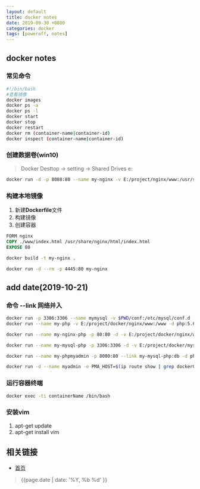 ```yaml
---
layout: default
title: docker notes
date: 2019-09-30 +0800
categories: docker
tags: [poweroff, notes]
---
```


## docker notes

### 常见命令

```bash
#!/bin/bash
#查看镜像
docker images
docker ps -a
docker ps -l
docker start
docker stop
docker restart
docker rm (container-name|container-id)
docker inspect (container-name|container-id)

```

### 创建数据卷(win10)

> Docker Desttop -> setting -> Shared Drives e:

```bash
docker run -d -p 8088:80 --name my-nginx -v E:/project/nginx/www:/usr/share/nginx/html -v E:/project/nginx/conf/nginx.conf:/etc/nginx/nginx.conf -v E:/project/nginx/logs:/var/log/nginx nginx
```

### 构建本地镜像

1. 新建**Dockerfile**文件
2. 构建镜像
3. 创建容器

```Dockerfile
FORM nginx
COPY ./www/index.html /usr/share/nginx/html/index.html
EXPOSE 80

```

```bash
docker build -t my-nginx .
```

```bash
docker run -d --rm -p 4445:80 my-nginx
```

## add date(2019-10-21)

### 命令 --link **网络并入**

```bash
docker run -p 3306:3306 --name mymysql -v $PWD/conf:/etc/mysql/conf.d -v $PWD/logs:/logs -v $PWD/data:/var/lib/mysql -e MYSQL_ROOT_PASSWORD=123456 -d mysql:5.6
docker run --name my-php -v E:/project/docker/nginx/www:/www -d php:5.6-fpm

docker run --name my-nginx-php -p 80:80 -d -v E:/project/docker/nginx/www:/usr/share/nginx/html:ro -v E:/project/docker/nginx/conf.d:/etc/nginx/conf.d:ro --link my-php:php nginx

docker run --name my-mysql-php -p 3306:3306 -d -v E:/project/docker/mysql/conf:/etc/mysql -v E:/project/docker/mysql/logs:/logs -v E:/project/docker/mysql/data:/var/lib/mysql -e MYSQL_ROOT_PASSWORD=root --link my-php mysql:5.6

docker run --name my-phpmyadmin -p 8080:80 --link my-mysql-php:db -d phpmyadmin/phpmyadmin:latest

docker run -d --name myadmin -e PMA_HOST=$(ip route show | grep docker0 | awk '{print $9}') -e PMA_PORT=3306 -p 8080:80 phpmyadmin/phpmyadmin

```

### 运行容器终端

```bash
docker exec -ti containerName /bin/bash
```

### 安装vim
1. apt-get update
2. apt-get install vim

## 相关链接

* [首页](https://zhishan33.github.io/shanBlog/)

> {{page.date | date: '%Y, %b %d' }}
